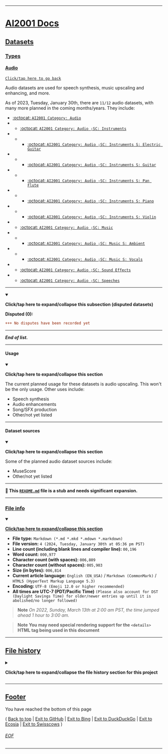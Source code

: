 
***

# [AI2001 Docs](/Docs/)

## [Datasets](/Docs/Datasets/)

### [Types](/Docs/Datasets/Types/)

#### [Audio](#Audio)

[`Click/tap here to go back`](/Docs/Datasets/Types/)

Audio datasets are used for speech synthesis, music upscaling and enhancing, and more.

As of 2023, Tuesday, January 30th, there are `11/12` audio datasets, with many more planned in the coming months/years. They include:

- [:octocat: `AI2001 Category: Audio`](https://github.com/seanpm2001/AI2001_Category-Audio/)
- - [:octocat: `AI2001 Category: Audio ;SC: Instruments`](https://github.com/seanpm2001/AI2001_Category-Audio-SC-Instruments/)
- - - [:octocat: `AI2001 Category: Audio ;SC: Instruments S: Electric Guitar`](https://github.com/seanpm2001/AI2001_Category-Audio-SC-Instruments-S-Electric-Guitar/)
- - - [:octocat: `AI2001 Category: Audio ;SC: Instruments S: Guitar`](https://github.com/seanpm2001/AI2001_Category-Audio-SC-Instruments-S-Guitar/)
- - - [:octocat: `AI2001 Category: Audio ;SC: Instruments S: Pan Flute`](https://github.com/seanpm2001/AI2001_Category-Audio-SC-Instruments-S-Pan-Flute/)
- - - [:octocat: `AI2001 Category: Audio ;SC: Instruments S: Piano`](https://github.com/seanpm2001/AI2001_Category-Audio-SC-Instruments-S-Piano/)
- - - [:octocat: `AI2001 Category: Audio ;SC: Instruments S: Violin`](https://github.com/seanpm2001/AI2001_Category-Audio-SC-Instruments-S-Violin/)
- - [:octocat: `AI2001 Category: Audio ;SC: Music`](https://github.com/seanpm2001/AI2001_Category-Audio-SC-Music/)
- - - [:octocat: `AI2001 Category: Audio ;SC: Music S: Ambient`](https://github.com/seanpm2001/AI2001_Category-Audio-SC-Music-S-Ambient/)
- - - [:octocat: `AI2001 Category: Audio ;SC: Music S: Vocals`](https://github.com/seanpm2001/AI2001_Category-Audio-SC-Music-S-Vocals/)
- - [:octocat: `AI2001 Category: Audio ;SC: Sound Effects`](https://github.com/seanpm2001/AI2001_Category-Audio-SC-Sound_Effects/)
- - [:octocat: `AI2001 Category: Audio ;SC: Speeches`](https://github.com/seanpm2001/AI2001_Category-Audio-SC-Speeches/)

---

<details open><summary><p><b>Click/tap here to expand/collapse this subsection (disputed datasets)</b></p></summary>

**Disputed (0):**

```diff
+++ No disputes have been recorded yet
```

</details> <!-- End of disputed datasets subsection dropdown !-->

---

***End of list.***

</details> <!-- End of AUDIO datasets section dropdown !-->

***

#### Usage

<details open><summary><p><b>Click/tap here to expand/collapse this section</b></p></summary>

The current planned usage for these datasets is audio upscaling. This won't be the only usage. Other uses include:

- Speech synthesis
- Audio enhancements
- Song/SFX production
- Other/not yet listed

</details> <!-- End of usage dropdown !-->

***

#### Dataset sources

<details open><summary><p><b>Click/tap here to expand/collapse this section</b></p></summary>

Some of the planned audio dataset sources include:

- MuseScore
- Other/not yet listed

</details> <!-- End of dataset sources dropdown !-->

***

**🌱️ This [`README.md`](/Docs/Datasets/Types/Audio/README.md) file is a stub and needs significant expansion.**

***

### [File info](#File-info)

<details open><summary><p lang="en"><b><u>Click/tap here to expand/collapse this section</u></b></p></summary>

- **File type:** `Markdown (*.md *.mkd *.mdown *.markdown)`
- **File version:** `4 (2024, Tuesday, January 30th at 05:36 pm PST)`
- **Line count (including blank lines and compiler line):** `00,196`
- **Word count:** `000,977`
- **Character count (with spaces):** `006,809`
- **Character count (without spaces):** `005,903`
- **Size (in bytes):** `006,814`
- **Current article language:** `English (EN_USA)` / `Markdown (CommonMark)` / `HTML5 (HyperText Markup Language 5.3)`
- **Encoding:** `UTF-8 (Emoji 12.0 or higher recommended)`
- **All times are UTC-7 (PDT/Pacific Time)** `(Please also account for DST (Daylight Savings Time) for older/newer entries up until it is abolished/no longer followed)`

> **Note** _On 2022, Sunday, March 13th at 2:00 am PST, the time jumped ahead 1 hour to 3:00 am._

> **Note** **You may need special rendering support for the `<details>` HTML tag being used in this document**

</details>

***

## [File history](#File-history)

<details><summary><p lang="en"><b>Click/tap here to expand/collapse the file history section for this project</b></p></summary>

---

<details><summary><p lang="en"><b>Version 1 (2023, Tuesday, March 21st at 02:45 pm PST)</b></p></summary>

**This version was made by:** [`@seanpm2001`](https://github.com/seanpm2001/)

> **Note** _The first release._

> Changes:

- [x] Started the file
- [x] Added the `Title` section
- [x] Added the `File info` section
- [x] Listed 6 datasets
- [ ] No other changes in version 1

</details> <!-- V01 !-->

---

<details><summary><p lang="en"><b>Version 2 (2024, Saturday, January 27th at 05:48 pm PST)</b></p></summary>

**This version was made by:** [`@seanpm2001`](https://github.com/seanpm2001/)

> **Note** _The second release, now containing more datasets to go with the page, along with the standard page structure. A major revision._

- [x] Added 2 new datasets
- [x] Updated the `Title` section
- [x] Added the `Usage` section
- [x] Added the `Dataset sources` section
- [x] Updated the `File info` section
- [x] Added the `File history` section
- [x] Added the `Footer` section
- [ ] No other changes in version 2

</details> <!-- V02 !-->

---

<details><summary><p lang="en"><b>Version 3 (2024, Monday, January 29th at 05:20 pm PST)</b></p></summary>

**This version was made by:** [`@seanpm2001`](https://github.com/seanpm2001/)

> **Note** _The third release, now containing 2 new datasets, with a total of 10 repositories listed. Still a very small branch,_

- [x] Added 2 new datasets
- [x] Updated the `File info` section
- [x] Updated the `File history` section
- - [x] Added an entry for version 3
- [ ] No other changes in version 3

</details> <!-- V03 !-->

---

<details><summary><p lang="en"><b>Version 4 (2024, Tuesday, January 30th at 05:36 pm PST)</b></p></summary>

**This version was made by:** [`@seanpm2001`](https://github.com/seanpm2001/)

> **Note** _The fourth release, adding 2 additional datasets._

- [x] Added 2 new datasets
- [x] Updated the `File info` section
- [x] Updated the `File history` section
- - [x] Added an entry for version 4
- [ ] No other changes in version 4

</details> <!-- V034!-->

---

End of file history

</details> <!-- File history = END !-->

***

## [Footer](#Footer)

You have reached the bottom of this page

( [Back to top](#AI2001-Docs) | [Exit to GitHub](https://github.com/) | [Exit to Bing](https://bing.com/) | [Exit to DuckDuckGo](https://duckduckgo.com/) | [Exit to Ecosia](https://www.ecosia.org/) | [Exit to Swisscows](https://swisscows.com/) ) 

###### [EOF](#EOF)

***
